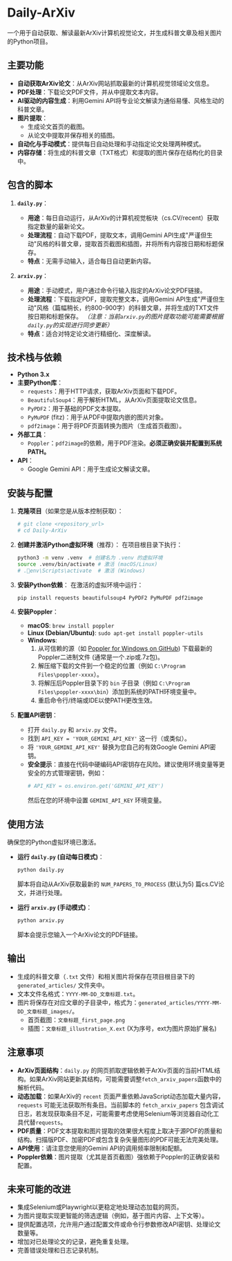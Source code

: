 # Daily-ArXiv

一个用于自动获取、解读最新ArXiv计算机视觉论文，并生成科普文章及相关图片的Python项目。

## 主要功能

*   **自动获取ArXiv论文**：从ArXiv网站抓取最新的计算机视觉领域论文信息。
*   **PDF处理**：下载论文PDF文件，并从中提取文本内容。
*   **AI驱动的内容生成**：利用Gemini API将专业论文解读为通俗易懂、风格生动的科普文章。
*   **图片提取**：
    *   生成论文首页的截图。
    *   从论文中提取并保存相关的插图。
*   **自动化与手动模式**：提供每日自动处理和手动指定论文处理两种模式。
*   **内容存储**：将生成的科普文章（TXT格式）和提取的图片保存在结构化的目录中。

## 包含的脚本

1.  **`daily.py`**：
    *   **用途**：每日自动运行，从ArXiv的计算机视觉板块（cs.CV/recent）获取指定数量的最新论文。
    *   **处理流程**：自动下载PDF，提取文本，调用Gemini API生成"严谨但生动"风格的科普文章，提取首页截图和插图，并将所有内容按日期和标题保存。
    *   **特点**：无需手动输入，适合每日自动更新内容。

2.  **`arxiv.py`**：
    *   **用途**：手动模式，用户通过命令行输入指定的ArXiv论文PDF链接。
    *   **处理流程**：下载指定PDF，提取完整文本，调用Gemini API生成"严谨但生动"风格（篇幅稍长，约800-900字）的科普文章，并将生成的TXT文件按日期和标题保存。 *（注意：当前`arxiv.py`的图片提取功能可能需要根据`daily.py`的实现进行同步更新）*
    *   **特点**：适合对特定论文进行精细化、深度解读。

## 技术栈与依赖

*   **Python 3.x**
*   **主要Python库**：
    *   `requests`：用于HTTP请求，获取ArXiv页面和下载PDF。
    *   `BeautifulSoup4`：用于解析HTML，从ArXiv页面提取论文信息。
    *   `PyPDF2`：用于基础的PDF文本提取。
    *   `PyMuPDF` (fitz)：用于从PDF中提取内嵌的图片对象。
    *   `pdf2image`：用于将PDF页面转换为图片（生成首页截图）。
*   **外部工具**：
    *   `Poppler`：`pdf2image`的依赖，用于PDF渲染。**必须正确安装并配置到系统PATH。**
*   **API**：
    *   Google Gemini API：用于生成论文解读文章。

## 安装与配置

1.  **克隆项目**（如果您是从版本控制获取）：
    ```bash
    # git clone <repository_url>
    # cd Daily-ArXiv
    ```

2.  **创建并激活Python虚拟环境**（推荐）：
    在项目根目录下执行：
    ```bash
    python3 -m venv .venv  # 创建名为 .venv 的虚拟环境
    source .venv/bin/activate # 激活 (macOS/Linux)
    # .env\Scripts\activate  # 激活 (Windows)
    ```

3.  **安装Python依赖**：
    在激活的虚拟环境中运行：
    ```bash
    pip install requests beautifulsoup4 PyPDF2 PyMuPDF pdf2image
    ```

4.  **安装Poppler**：
    *   **macOS**: `brew install poppler`
    *   **Linux (Debian/Ubuntu)**: `sudo apt-get install poppler-utils`
    *   **Windows**: 
        1.  从可信赖的源（如 [Poppler for Windows on GitHub](https://github.com/oschwartz10612/poppler-windows/releases/)) 下载最新的Poppler二进制文件 (通常是一个.zip或.7z包)。
        2.  解压缩下载的文件到一个稳定的位置（例如 `C:\Program Files\poppler-xxxx`）。
        3.  将解压后Poppler目录下的 `bin` 子目录（例如 `C:\Program Files\poppler-xxxx\bin`）添加到系统的PATH环境变量中。
        4.  重启命令行/终端或IDE以使PATH更改生效。

5.  **配置API密钥**：
    *   打开 `daily.py` 和 `arxiv.py` 文件。
    *   找到 `API_KEY = 'YOUR_GEMINI_API_KEY'` 这一行（或类似）。
    *   将 `'YOUR_GEMINI_API_KEY'` 替换为您自己的有效Google Gemini API密钥。
    *   **安全提示**：直接在代码中硬编码API密钥存在风险。建议使用环境变量等更安全的方式管理密钥，例如：
        ```python
        # API_KEY = os.environ.get('GEMINI_API_KEY')
        ```
        然后在您的环境中设置 `GEMINI_API_KEY` 环境变量。

## 使用方法

确保您的Python虚拟环境已激活。

*   **运行 `daily.py` (自动每日模式)**：
    ```bash
    python daily.py
    ```
    脚本将自动从ArXiv获取最新的 `NUM_PAPERS_TO_PROCESS` (默认为5) 篇cs.CV论文，并进行处理。

*   **运行 `arxiv.py` (手动模式)**：
    ```bash
    python arxiv.py
    ```
    脚本会提示您输入一个ArXiv论文的PDF链接。

## 输出

*   生成的科普文章（`.txt` 文件）和相关图片将保存在项目根目录下的 `generated_articles/` 文件夹中。
*   文本文件名格式：`YYYY-MM-DD_文章标题.txt`。
*   图片将保存在对应文章的子目录中，格式为：`generated_articles/YYYY-MM-DD_文章标题_images/`。
    *   首页截图：`文章标题_first_page.png`
    *   插图：`文章标题_illustration_X.ext` (X为序号，ext为图片原始扩展名)

## 注意事项

*   **ArXiv页面结构**：`daily.py` 的网页抓取逻辑依赖于ArXiv页面的当前HTML结构。如果ArXiv网站更新其结构，可能需要调整`fetch_arxiv_papers`函数中的解析代码。
*   **动态加载**：如果ArXiv的 `recent` 页面严重依赖JavaScript动态加载大量内容，`requests` 可能无法获取所有条目。当前脚本的 `fetch_arxiv_papers` 包含调试日志，若发现获取条目不足，可能需要考虑使用Selenium等浏览器自动化工具代替`requests`。
*   **PDF质量**：PDF文本提取和图片提取的效果很大程度上取决于源PDF的质量和结构。扫描版PDF、加密PDF或包含复杂矢量图形的PDF可能无法完美处理。
*   **API使用**：请注意您使用的Gemini API的调用频率限制和配额。
*   **Poppler依赖**：图片提取（尤其是首页截图）强依赖于Poppler的正确安装和配置。

## 未来可能的改进

*   集成Selenium或Playwright以更稳定地处理动态加载的网页。
*   为图片提取实现更智能的筛选逻辑（例如，基于图片内容、上下文等）。
*   提供配置选项，允许用户通过配置文件或命令行参数修改API密钥、处理论文数量等。
*   增加对已处理论文的记录，避免重复处理。
*   完善错误处理和日志记录机制。